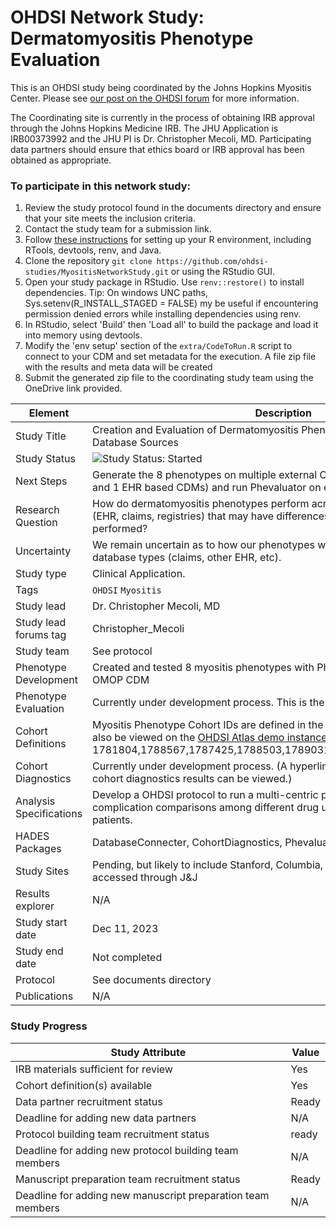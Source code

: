 OHDSI Network Study: Dermatomyositis Phenotype Evaluation
=================

This is an OHDSI study being coordinated by the Johns Hopkins Myositis Center. Please see [our post on the OHDSI forum](https://forums.ohdsi.org/t/network-study-seeking-data-partners-in-rheumatology/21584) for more information.

The Coordinating site is currently in the process of obtaining IRB approval through the Johns Hopkins Medicine IRB. The JHU Application is IRB00373992 and the JHU PI is Dr. Christopher Mecoli, MD. Participating data partners should ensure that ethics board or IRB approval has been obtained as appropriate.
  

### To participate in this network study:
 1. Review the study protocol found in the documents directory and ensure that your site meets the inclusion criteria.
 2. Contact the study team for a submission link.
 3. Follow [these instructions](https://ohdsi.github.io/Hades/rSetup.html) for setting up your R environment, including RTools, devtools, renv, and Java.
 3. Clone the repository `git clone https://github.com/ohdsi-studies/MyositisNetworkStudy.git` or using the RStudio GUI.
 4. Open your study package in RStudio. Use `renv::restore()` to install dependencies. Tip: On windows UNC paths, Sys.setenv(R_INSTALL_STAGED = FALSE) my be useful if encountering permission denied errors while installing dependencies using renv.
 4. In RStudio, select 'Build' then 'Load all' to build the package and load it into memory using devtools.
 5. Modify the 'env setup' section of the `extra/CodeToRun.R` script to connect to your CDM and set metadata for the execution. A file zip file with the results and meta data will be created
 6. Submit the generated zip file to the coordinating study team using the OneDrive link provided.

  




| Element | Description |
| ------- | ----------- |
| Study Title | Creation and Evaluation of Dermatomyositis Phenotypes Across Different Database Sources         
| Study Status | <img src="https://img.shields.io/badge/Study%20Status-Started-blue.svg" alt="Study Status: Started"> |
| Next Steps | Generate the 8 phenotypes on multiple external OMOP CDMs (at least 1 claims and 1 EHR based CDMs) and run Phevaluator on external CDMs |
| Research Question | How do dermatomyositis phenotypes perform across different data sources (EHR, claims, registries) that may have differences in how the OMOP ETL was performed? |
| Uncertainty | We remain uncertain as to how our phenotypes will perform across other database types (claims, other EHR, etc). 
| Study type | Clinical Application. |
| Tags | `OHDSI` `Myositis` |
| Study lead | Dr. Christopher Mecoli, MD|
| Study lead forums tag | Christopher_Mecoli|
| Study team | See protocol |
| Phenotype Development | Created and tested 8 myositis phenotypes with Phevaluator using Johns Hopkins OMOP CDM |
| Phenotype Evaluation | Currently under development process. This is the purpose of the study |
| Cohort Definitions | Myositis Phenotype Cohort IDs are defined in the `cohorts` directory. These can also be viewed on the [OHDSI Atlas demo instance](https://atlas-demo.ohdsi.org/); ID: 1781804,1788567,1787425,1788503,1789031,1789032,1788875,1789289 |
| Cohort Diagnostics | Currently under development process. (A hyperlink to the R Shiny app where the cohort diagnostics results can be viewed.) |
| Analysis Specifications | Develop a OHDSI protocol to run a multi-centric patient level prediction study on complication comparisons among different drug use for dermatomyositis patients. |
| HADES Packages | DatabaseConnecter, CohortDiagnostics, Phevaluator |
| Study Sites | Pending, but likely to include Stanford, Columbia, and other datasources accessed through J&J |
| Results explorer | N/A  |
| Study start date | Dec 11, 2023 |
| Study end date | Not completed| 
| Protocol | See documents directory | 
| Publications | N/A  | 


### Study Progress

| Study Attribute | Value |
| ------- | ----------- |
| IRB materials sufficient for review | Yes |
| Cohort definition(s) available | Yes |
| Data partner recruitment status | Ready |
| Deadline for adding new data partners | N/A |
| Protocol building team recruitment status | ready |
| Deadline for adding new protocol building team members | N/A |
| Manuscript preparation team recruitment status | Ready |
| Deadline for adding new manuscript preparation team members | N/A |
